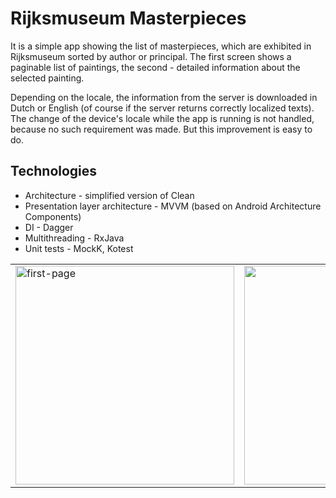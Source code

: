 # Rijksmuseum Masterpieces

It is a simple app showing the list of masterpieces, which are exhibited in Rijksmuseum sorted by author or principal. The first screen shows a paginable list of paintings, the second - detailed information about the selected painting.  

Depending on the locale, the information from the server is downloaded in Dutch or English (of course if the server returns correctly localized texts). The change of the device's locale while the app is running is not handled, because no such requirement was made. But this improvement is easy to do.

## Technologies

- Architecture - simplified version of Clean
- Presentation layer architecture - MVVM (based on Android Architecture Components)
- DI - Dagger
- Multithreading - RxJava
- Unit tests - MockK, Kotest

|         |          | 
| ------------- |:-------------:|
| <a href="https://ibb.co/nnbc5tG"><img src="https://i.ibb.co/rcm61Nj/first-page.jpg" alt="first-page" border="0" width="350"></a>     | <a href="https://ibb.co/Pwrz4R4"><img src="https://i.ibb.co/ZWf1K3K/second-page.jpg" alt="second-page" border="0" width="350"></a>| 

